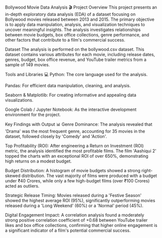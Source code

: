 Bollywood Movie Data Analysis 🎬
Project Overview
This project presents an in-depth exploratory data analysis (EDA) of a dataset focusing on Bollywood movies released between 2013 and 2015. The primary objective is to apply data manipulation, analysis, and visualization techniques to uncover meaningful insights. The analysis investigates relationships between movie budgets, box office collections, genre performance, and other factors that contribute to a film's commercial success.

Dataset
The analysis is performed on the bollywood.csv dataset. This dataset contains various attributes for each movie, including release dates, genres, budget, box office revenue, and YouTube trailer metrics from a sample of 149 movies.

Tools and Libraries 💻
Python: The core language used for the analysis.

Pandas: For efficient data manipulation, cleaning, and analysis.

Seaborn & Matplotlib: For creating informative and appealing data visualizations.

Google Colab / Jupyter Notebook: As the interactive development environment for the project.

Key Findings with Output 📊
Genre Dominance: The analysis revealed that 'Drama' was the most frequent genre, accounting for 35 movies in the dataset, followed closely by 'Comedy' and 'Action'.

Top Profitability (ROI): After engineering a Return on Investment (ROI) metric, the analysis identified the most profitable films. The film 'Aashiqui 2' topped the charts with an exceptional ROI of over 650%, demonstrating high returns on a modest budget.

Budget Distribution: A histogram of movie budgets showed a strong right-skewed distribution. The vast majority of films were produced with a budget under ₹40 Crores, while only a few high-budget films (over ₹100 Crores) acted as outliers.

Strategic Release Timing: Movies released during a 'Festive Season' showed the highest average ROI (95%), significantly outperforming movies released during a 'Long Weekend' (60%) or a 'Normal' period (45%).

Digital Engagement Impact: A correlation analysis found a moderately strong positive correlation coefficient of +0.68 between YouTube trailer likes and box office collections, confirming that higher online engagement is a significant indicator of a film's potential commercial success.
